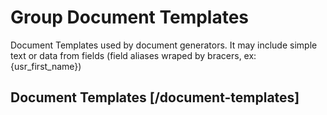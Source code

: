 <!-- include(data_structures.md) -->

# Group Document Templates
Document Templates used by document generators. 
It may include simple text or data from fields (field aliases wraped by bracers, ex: {usr_first_name})

## Document Templates [/document-templates]

<!-- include(list.md) -->
<!-- include(show.md) -->
<!-- include(create.md) -->
<!-- include(update.md) -->
<!-- include(delete.md) -->
<!-- include(copy.md) -->
<!-- include(toggle-active.md) -->
<!-- include(preview.md) -->